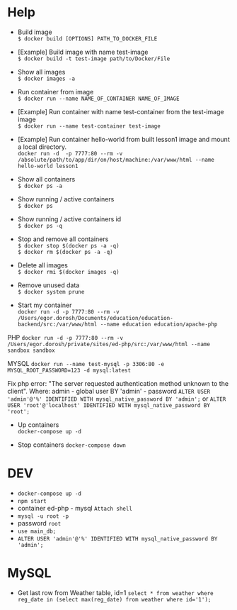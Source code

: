 # Help
* Build image <br>
`$ docker build [OPTIONS] PATH_TO_DOCKER_FILE`

* [Example] Build image with name test-image <br>
`$ docker build -t test-image path/to/Docker/File`

* Show all images <br>
`$ docker images -a`

* Run container from image <br>
`$ docker run --name NAME_OF_CONTAINER NAME_OF_IMAGE`

* [Example] Run container with name test-container from the test-image image <br>
`$ docker run --name test-container test-image`

* [Example] Run container hello-world from built lesson1 image and mount a local directory. <br>
 `docker run -d  -p 7777:80 --rm -v /absolute/path/to/app/dir/on/host/machine:/var/www/html --name hello-world lesson1`

* Show all containers <br>
`$ docker ps -a`

* Show running / active containers <br>
`$ docker ps`

* Show running / active containers id <br>
`$ docker ps -q`

* Stop and remove all containers <br>
`$ docker stop $(docker ps -a -q)` <br>
`$ docker rm $(docker ps -a -q)`

* Delete all images <br>
`$ docker rmi $(docker images -q)`

* Remove unused data <br>
`$ docker system prune`

* Start my container <br>
`docker run -d -p 7777:80 --rm -v /Users/egor.dorosh/Documents/education/education-backend/src:/var/www/html --name education education/apache-php`

PHP 
`docker run -d -p 7777:80 --rm -v /Users/egor.dorosh/private/sites/ed-php/src:/var/www/html --name sandbox sandbox`

MYSQL
`docker run --name test-mysql -p 3306:80 -e MYSQL_ROOT_PASSWORD=123 -d mysql:latest`


Fix php error: "The server requested authentication method unknown to the client".
Where:
admin - global user
BY 'admin' - password
`ALTER USER 'admin'@'%' IDENTIFIED WITH mysql_native_password BY 'admin';`
or
`ALTER USER 'root'@'localhost' IDENTIFIED WITH mysql_native_password BY 'root';`

* Up containers <br>
`docker-compose up -d`

* Stop containers
`docker-compose down`

# DEV
* `docker-compose up -d`
* `npm start`
*  container ed-php - mysql  `Attach shell`
*  `mysql -u root -p`
*  password `root`
*  `use main_db;`
*  `ALTER USER 'admin'@'%' IDENTIFIED WITH mysql_native_password BY 'admin';`

# MySQL
* Get last row from Weather table, id=1 `select * from weather where reg_date in (select max(reg_date) from weather where id='1');`